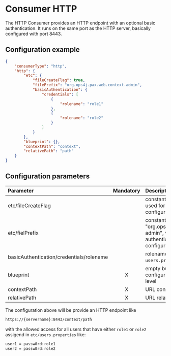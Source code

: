 # Consumer HTTP
The HTTP Consumer provides an HTTP endpoint with an optional basic authentication. It runs on the same port as the HTTP server, basically configured with port 8443.

## Configuration example
````json
{
    "consumerType": "http",
    "http": {
        "etc": {
            "fileCreateFlag": true,
            "filePrefix": "org.ops4j.pax.web.context-admin",
            "basicAuthentication": {
                "credentials": [
                    {
                        "rolename": "role1"
                    },
                    {
                        "rolename": "role2"
                    }
                ]
            }
        },
        "blueprint": {},
        "contextPath": "context",
        "relativePath": "path"
    }
}
````
## Configuration parameters
|Parameter|Mandatory|Description|
|:---|:---:|:---|
|etc/fileCreateFlag| |constant value "true", will be used for authentication file configuration|
|etc/fielPrefix| |constant value "org.ops4j.pax.web.context-admin", will be used for authentication file configuration|
|basicAuthentication/credentials/rolename| |rolename from `users.properties` file|
|blueprint|X|empty but must be set for configuration on blueprint level|
|contextPath|X|URL context path|
|relativePath|X|URL relative path|

The configuration above will be provide an HTTP endpoint like
````bash
https://{servername}:8443/context/path
````
with the allowed access for all users that have either `role1` or `role2` assigend in `etc/users.properties` like:
````bash
user1 = passw0rd:role1
user2 = passw0rd:role2
````
